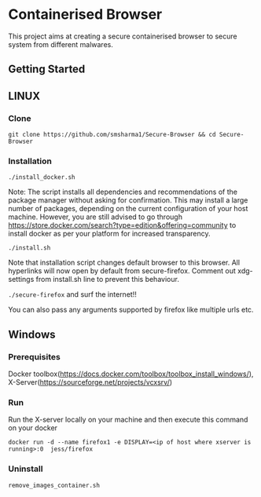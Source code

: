 # Containerised Browser

This project aims at creating a secure containerised browser to secure system from different malwares.

## Getting Started

## LINUX

### Clone

```git clone https://github.com/smsharma1/Secure-Browser && cd Secure-Browser```

### Installation
``` ./install_docker.sh ```

Note: The script installs all dependencies and recommendations of the package manager without asking for confirmation. This may install a large number of packages, depending on the current configuration of your host machine.
However, you are still advised to go through 
https://store.docker.com/search?type=edition&offering=community 
to install docker as per your platform for increased transparency.

```./install.sh```

Note that installation script changes default browser to this browser. All hyperlinks will now open by default from secure-firefox. Comment out xdg-settings from install.sh line to prevent this behaviour.

```./secure-firefox``` 
and surf the internet!!

You can also pass any arguments supported by firefox like multiple urls etc.

## Windows

### Prerequisites
Docker toolbox(https://docs.docker.com/toolbox/toolbox_install_windows/),
X-Server(https://sourceforge.net/projects/vcxsrv/)


### Run
Run the X-server locally on your machine and then execute this command on your docker

```docker run -d --name firefox1 -e DISPLAY=<ip of host where xserver is running>:0  jess/firefox```

### Uninstall
```remove_images_container.sh```

